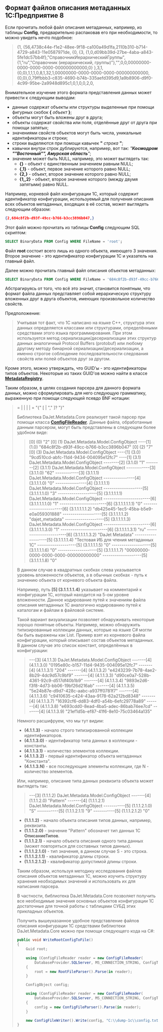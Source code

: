 ## Формат файлов описания метаданных 1С:Предприятие 8

Если прочитать любой файл описания метаданных, например, из таблицы **Config**,
предварительно распаковав его при необходимости, то можно увидеть нечто подобное:

> {1,
> {56,4738c44e-f1e2-48ee-9f18-ca100a49d1fa,2110b310-b714-4729-a843-11e0587971de,
> {0,
> {3,
> {1,0,d09bb39d-27be-4aba-a843-5fe1dc57bb4f},"СправочникИерархическийГруппы",
> {1,"ru","Справочник (иерархический, группы)"},"",0,0,00000000-0000-0000-0000-000000000000,0}
> },3,1,
> {0,0},1,1,1,0,8,1,32,1,00000000-0000-0000-0000-000000000000,
> {0,0},0,79ffbbb3-c835-4690-b74b-335aefd395d9,1a9b8906-d9f0-4c99-95be-2a9948d895c1,0,1,0,0,2,0,

Внимательное изучение этого формата представления данных может привести к следующим выводам:
- данные содержат объекты или структуры выделенные при помощи фигурных скобок **{** *объект* **}**;
- объекты могут быть вложены друг в друга;
- объекты содержат свойства или поля, отделённые друг от друга при помощи запятых;
- значениями свойств объектов могут быть числа, уникальные идентификаторы и строки;
- строки выделяются при помощи кавычек **"** *строка* **"**;
- кавычки внутри строк дублируются, например, вот так: *"**Космодром ""Восточный"", Амурская область**"*;
- значение может быть NULL, например, это может выглядеть так:
  - **{}** - объект с единственным значением равным NULL;
  - **{,1}** - объект, первое значение которого равно NULL;
  - **{2,}** - объект, второе значение которого равно NULL;
  - **{1,,2}** - объект, второе значение которого (между двумя запятыми) равно NULL.

Например, корневой файл конфигурации 1С, который содержит идентификатор конфигурации,
используемый для получения описания всех объектов метаданных, входящих в её состав,
может выглядеть следующим образом:

```JSON
{2,684c8f2b-d93f-49cc-b766-b3cc3896b047,}
```

Этот файл можно прочитать из таблицы **Config** следующим SQL скриптом:

```SQL
SELECT BinaryData FROM Config WHERE FileName = 'root';
```

Файл **root** состоит всего лишь из одного объекта, имеющего 3 значения.
Второе значение - это идентификатор конфигурации 1С и указатель на главный файл.

Далее можно прочитать главный файл описания объектов метаданных:

```SQL
SELECT BinaryData FROM Config WHERE FileName = '684c8f2b-d93f-49cc-b766-b3cc3896b047';
```

Абстрагируясь от того, что всё это значит, становится понятным, что формат файла данных
представляет собой иерархическую структуру вложенных друг в друга объектов,
имеющих произвольное количество свойств.

Предположение:
> Учитывая тот факт, что 1С написано на языке C++, структура этих данных определяется классами
> или структурами, определёнными средствами этого языка программирования. При этом используется
> метод сериализации/десериализации этих структур данных аналогичный Protocol Buffers (protobuf)
> или любому другому методу бинарной сериализации/десериализации, а именно строгое соблюдение
> последовательности следования свойств или полей объектов друг за другом.

Кроме этого, можно утверждать, что GUID'ы - это идентификаторы типов объектов.
Некоторые из таких GUID'ов можно найти в классе [**MetadataRegistry**](https://github.com/zhichkin/dajet-metadata-core/blob/main/src/dajet-metadata-core/MetadataRegistry.cs).

Таким образом, в целях создания парсера для данного формата данных, можно сформулировать
для него следующую грамматику, выраженную при помощи следующей псевдо BNF нотации:

> <value>  = <integer> | <string> | <uuid> | <object> | <NULL>
> <object> = "{" [<value> | "," <value>]? "}"

Библиотека DaJet.Metadata.Core реализует такой парсер при помощи класса [**ConfigFileReader**](https://github.com/zhichkin/dajet-metadata-core/blob/main/src/dajet-metadata-core/core/ConfigFileReader.cs).
Данные файла, обработанные данным парсером, могут быть представлены в следующем более удобном виде:

> [0] (0) "2"
> [0] (1) DaJet.Metadata.Model.ConfigObject
> ----[1] (1.0) "684c8f2b-d93f-49cc-b766-b3cc3896b047"
> [0] (2) "7"
> [0] (3) DaJet.Metadata.Model.ConfigObject
> ----[1] (3.0) "9cd510cd-abfc-11d4-9434-004095e12fc7"
> ----[1] (3.1) DaJet.Metadata.Model.ConfigObject
> --------[2] (3.1.0) "1"
> --------[2] (3.1.1) DaJet.Metadata.Model.ConfigObject
> ------------[3] (3.1.1.0) "62"
> ------------[3] (3.1.1.1) DaJet.Metadata.Model.ConfigObject
> ----------------[4] (3.1.1.1.0) "0"
> ----------------[4] (3.1.1.1.1) DaJet.Metadata.Model.ConfigObject
> --------------------[5] (3.1.1.1.1.0) "3"
> --------------------[5] (3.1.1.1.1.1) DaJet.Metadata.Model.ConfigObject
> ------------------------[6] (3.1.1.1.1.1.0) "1"
> ------------------------[6] (3.1.1.1.1.1.1) "0"
> ------------------------[6] (3.1.1.1.1.1.2) "db425e45-1ec5-45ba-b5e9-e0a059301888"
> --------------------[5] (3.1.1.1.1.2) "dajet_metadata"
> --------------------[5] (3.1.1.1.1.3) DaJet.Metadata.Model.ConfigObject
> ------------------------[6] (3.1.1.1.1.3.0) "1"
> ------------------------[6] (3.1.1.1.1.3.1) "ru"
> ------------------------[6] (3.1.1.1.1.3.2) "DaJet Metadata"
> --------------------[5] (3.1.1.1.1.4) "Тестовая ИБ для чтения метаданных 1С"
> --------------------[5] (3.1.1.1.1.5) "0"
> --------------------[5] (3.1.1.1.1.6) "0"
> --------------------[5] (3.1.1.1.1.7) "00000000-0000-0000-0000-000000000000"
> --------------------[5] (3.1.1.1.1.8) "0"

В данном случае в квадратных скобках слева указывается уровень вложенности объектов,
а в обычных скобках - путь к значению объекта от корневого объекта файла.

Например, путь **[5] (3.1.1.1.1.4)** указывает на комментарий к конфигурации 1С,
который находится на 5-ом уровне вложенности.
Данное кодирование путей к значениям файла описания метаданных 1С аналогично кодированию
путей к каталогам и файлам в файловой системе.

Такой вариант визуализации позволяет обнаруживать некоторые хорошо понятные объекты. Например,
можно обнаружить типизированные коллекции данных, которые на языке C# могли бы быть выражены как List<T>.
Пример взят из корневого файла конфигурации, который описывает состав объектов метаданных. В данном случае
это список констант, определённых в конфигурации:

> ---[3] (4.1.1.3) DaJet.Metadata.Model.ConfigObject
> -------[4] (4.1.1.3.0) "0195e80c-b157-11d4-9435-004095e12fc7"
> -------[4] (4.1.1.3.1) "204"
> -------[4] (4.1.1.3.2) "e4243239-7b78-4ae2-8b29-4dc9d57c9bf9"
> -------[4] (4.1.1.3.3) "d90ce0a7-528b-4361-92c9-d517df40b1b9"
> -------[4] (4.1.1.3.4) "9893e2d6-f3f8-4d73-bb06-19bf26d216ab"
> -------[4] (4.1.1.3.5) "5e24b87e-d9d7-428c-aabc-a937ff0781f7"
> -------[4] (4.1.1.3.6) "c9410635-c424-43aa-9178-62a212bd8348"
> -------[4] (4.1.1.3.7) "16392cf6-dd83-4df0-a54b-6efc29778a89"
> -------[4] (4.1.1.3.8) "e693cdd0-8ead-4ba5-adec-86bab74ee7cd"
> -------[4] (4.1.1.3.9) "21ef1d5b-ef87-41f6-8e10-75c03464a135"

Немного расшифруем, что мы тут видим:
- **(4.1.1.3)** - начало строго типизированной коллекции идентификаторов.
- **(4.1.1.3.0)** - идентификатор типа данных в коллекции - константы.
- **(4.1.1.3.1)** - количество элементов коллекции.
- **(4.1.1.3.2)** - первый идентификатор объекта метаданных "Константа".
- **(4.1.1.3.N)** - все последующие элементы коллекции, где N - количество элементов.

Или, например, описание типа данных реквизита объекта может выглядеть так:

> ---[3] (1.1.1.2) DaJet.Metadata.Model.ConfigObject
> -------[4] (1.1.1.2.0) "Pattern"
> -------[4] (1.1.1.2.1) DaJet.Metadata.Model.ConfigObject
> -----------[5] (1.1.1.2.1.0) "S"
> -----------[5] (1.1.1.2.1.1) "9"
> -----------[5] (1.1.1.2.1.2) "0"

- **(1.1.1.2)** - начало объекта описания типов данных, например, реквизита.
- **(1.1.1.2.0)** - значение "Pattern" обозначет тип данных 1С **ОписаниеТипов**.
- **(1.1.1.2.1)** - начало объекта описания одного типа данных (может повторяться для составных типов данных).
- **(1.1.1.2.1.0)** - тип значения, в данном случае S - это строка.
- **(1.1.1.2.1.1)** - квалификатор длины строки.
- **(1.1.1.2.1.2)** - квалификатор допустимой длины строки.

Таким образом, используя методику исследования файлов описания объектов метаданных 1С, можно изучить
структуру хранения необходимых значений и использовать их для написания парсера.

В частности, библиотека DaJet.Metadata.Core позволяет получить все необходимые значения основных объектов
конфигурации 1С достаточные для точной работы с таблицами СУБД этих прикладных объектов.

Получить вышеуказанное удобное представление файлов описания конфигурации 1С средствами библиотеки
DaJet.Metadata.Core можно при помощи следующего кода на C#:

```C#
public void WriteRootConfigToFile()
{
    Guid root;
            
    using (ConfigFileReader reader = new ConfigFileReader(
        DatabaseProvider.SQLServer, MS_CONNECTION_STRING, ConfigTableNames.Config, "root"))
    {
        root = new RootFileParser().Parse(in reader);
    }

    ConfigObject config;

    using (ConfigFileReader reader = new ConfigFileReader(
        DatabaseProvider.SQLServer, MS_CONNECTION_STRING, ConfigTableNames.Config, root))
    {
        config = new ConfigFileParser().Parse(in reader);
    }

    new ConfigFileWriter().Write(config, "C:\\dump-1c\\config.txt");
}
```
